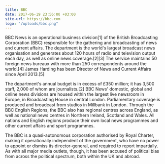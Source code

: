 ```yaml
---
title: BBC
date: 2017-06-19 23:56:00 +03:00
site-url: https://bbc.com
logo: "/uploads/bbc.png"
---
```


BBC News is an operational business division[1] of the British Broadcasting Corporation (BBC) responsible for the gathering and broadcasting of news and current affairs. The department is the world's largest broadcast news organisation and generates about 120 hours of radio and television output each day, as well as online news coverage.[2][3] The service maintains 50 foreign news bureaux with more than 250 correspondents around the world.[4] James Harding has been Director of News and Current Affairs since April 2013.[5]

The department's annual budget is in excess of £350 million; it has 3,500 staff, 2,000 of whom are journalists.[2] BBC News' domestic, global and online news divisions are housed within the largest live newsroom in Europe, in Broadcasting House in central London. Parliamentary coverage is produced and broadcast from studios in Millbank in London. Through the BBC English Regions, the BBC also has regional centres across England, as well as national news centres in Northern Ireland, Scotland and Wales. All nations and English regions produce their own local news programmes and other current affairs and sport programmes.

The BBC is a quasi-autonomous corporation authorised by Royal Charter, making it operationally independent of the government, who have no power to appoint or dismiss its director-general, and required to report impartially. As with all major media outlets, though, it has been accused of political bias from across the political spectrum, both within the UK and abroad.